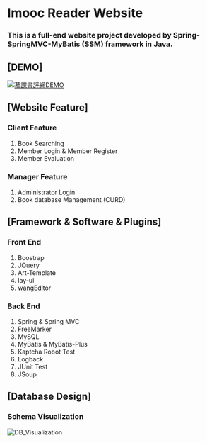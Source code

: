 # Imooc Reader Website
### This is a full-end website project developed by Spring-SpringMVC-MyBatis (SSM) framework in Java.

## [DEMO]
[![慕課書評網DEMO](https://res.cloudinary.com/marcomontalbano/image/upload/v1676381898/video_to_markdown/images/youtube--22WtiOtFf20-c05b58ac6eb4c4700831b2b3070cd403.jpg)](https://youtu.be/22WtiOtFf20 "慕課書評網DEMO")

## [Website Feature]
### Client Feature
1. Book Searching
2. Member Login & Member Register
3. Member Evaluation

### Manager Feature
1. Administrator Login
2. Book database Management (CURD)

## [Framework & Software & Plugins]
### Front End
1. Boostrap
2. JQuery
3. Art-Template
4. lay-ui
5. wangEditor

### Back End
1. Spring & Spring MVC
2. FreeMarker
3. MySQL
4. MyBatis & MyBatis-Plus
5. Kaptcha Robot Test
6. Logback
7. JUnit Test
8. JSoup

## [Database Design]
### Schema Visualization
![DB_Visualization](https://user-images.githubusercontent.com/55616135/218946272-8f26bf76-c460-4179-bf6f-67da6f3131ba.png)
